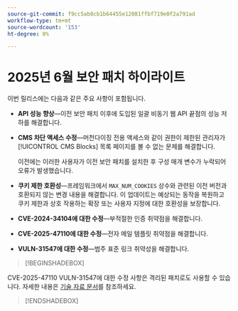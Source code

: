 ```yaml
---
source-git-commit: f9cc5ab0cb1b64455e12081ffbf719e0f2a791ad
workflow-type: tm+mt
source-wordcount: '153'
ht-degree: 0%

---
```

# 2025년 6월 보안 패치 하이라이트

이번 릴리스에는 다음과 같은 주요 사항이 포함됩니다.

* **API 성능 향상**—이전 보안 패치 이후에 도입된 일괄 비동기 웹 API 끝점의 성능 저하를 해결합니다.<!-- AC-14078 -->

* **CMS 차단 액세스 수정**—머천다이징 전용 액세스와 같이 권한이 제한된 관리자가 [!UICONTROL CMS Blocks] 목록 페이지를 볼 수 없는 문제를 해결합니다.

  이전에는 이러한 사용자가 이전 보안 패치를 설치한 후 구성 매개 변수가 누락되어 오류가 발생했습니다.<!-- AC-14087 -->

* **쿠키 제한 호환성**—프레임워크에서 `MAX_NUM_COOKIES` 상수와 관련된 이전 버전과 호환되지 않는 변경 내용을 해결합니다. 이 업데이트는 예상되는 동작을 복원하고 쿠키 제한과 상호 작용하는 확장 또는 사용자 지정에 대한 호환성을 보장합니다.<!-- AC-14475 -->

* **CVE-2024-34104에 대한 수정**—부적절한 인증 취약점을 해결합니다.<!-- AC-13917 -->

* **CVE-2025-47110에 대한 수정**—전자 메일 템플릿 취약점을 해결합니다.<!-- AC-14695 -->

* **VULN-31547에 대한 수정**—범주 표준 링크 취약성을 해결합니다.<!-- AC-14713 -->

>[!BEGINSHADEBOX]

CVE-2025-47110 VULN-31547에 대한 수정 사항은 격리된 패치로도 사용할 수 있습니다. 자세한 내용은 [기술 자료 문서](https://experienceleague.adobe.com/en/docs/commerce-knowledge-base/kb/troubleshooting/known-issues-patches-attached/security-update-available-for-adobe-commerce-apsb25-50)를 참조하세요.

>[!ENDSHADEBOX]
